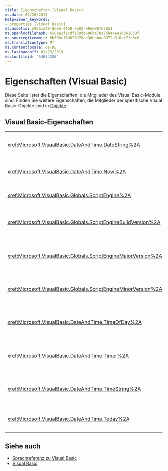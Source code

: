 ```yaml
---
title: Eigenschaften (Visual Basic)
ms.date: 07/20/2015
helpviewer_keywords:
- properties [Visual Basic]
ms.assetid: c995caf9-8d0e-4fb8-ae02-e9e6087d7651
ms.openlocfilehash: 658aa2f1cdf150db686ba78a75b44a41d361833f
ms.sourcegitcommit: 6b308cf6d627d78ee36dbbae8972a310ac7fd6c8
ms.translationtype: MT
ms.contentlocale: de-DE
ms.lasthandoff: 01/23/2019
ms.locfileid: "54634336"
---
```

# <a name="properties-visual-basic"></a>Eigenschaften (Visual Basic)
Diese Seite listet die Eigenschaften, die Mitglieder des Visual Basic-Module sind. Finden Sie weitere Eigenschaften, die Mitglieder der spezifische Visual Basic-Objekte sind in [Objekte](../../visual-basic/language-reference/objects/index.md).  
  
## <a name="visual-basic-properties"></a>Visual Basic-Eigenschaften  
  
|||  
|---|---|  
|<xref:Microsoft.VisualBasic.DateAndTime.DateString%2A>|Zurück oder legt einen `String` Wert, der das aktuelle Datum gemäß Ihrem System darstellt.|  
|<xref:Microsoft.VisualBasic.DateAndTime.Now%2A>|Gibt eine `Date` Wert, der das aktuelle Datum und Uhrzeit des Systems enthält.|  
|<xref:Microsoft.VisualBasic.Globals.ScriptEngine%2A>|Gibt eine `String` , die die aktuelle Laufzeit darstellt.|  
|<xref:Microsoft.VisualBasic.Globals.ScriptEngineBuildVersion%2A>|Gibt eine `Integer` , die die Buildnummer der Version von der aktuellen Laufzeit enthält.|  
|<xref:Microsoft.VisualBasic.Globals.ScriptEngineMajorVersion%2A>|Gibt eine `Integer` , die die Hauptversionsnummer von der aktuellen Laufzeit enthält.|  
|<xref:Microsoft.VisualBasic.Globals.ScriptEngineMinorVersion%2A>|Gibt eine `Integer` , die die Nebenversionsnummer der der aktuellen Laufzeit enthält.|  
|<xref:Microsoft.VisualBasic.DateAndTime.TimeOfDay%2A>|Zurück oder legt einen `Date` Wert, der die aktuelle Tageszeit gemäß Ihrem Systems enthält.|  
|<xref:Microsoft.VisualBasic.DateAndTime.Timer%2A>|Gibt eine `Double` Wert, der die Anzahl der Sekunden darstellt, die seit Mitternacht vergangenen.|  
|<xref:Microsoft.VisualBasic.DateAndTime.TimeString%2A>|Zurück oder legt einen `String` Wert, der die aktuelle Tageszeit gemäß Ihrem System darstellt.|  
|<xref:Microsoft.VisualBasic.DateAndTime.Today%2A>|Zurück oder legt einen `Date` Wert, der das aktuelle Datum gemäß Ihrem Systems enthält.|  
  
## <a name="see-also"></a>Siehe auch
- [Sprachreferenz zu Visual Basic](../../visual-basic/language-reference/index.md)
- [Visual Basic](../../visual-basic/index.md)

